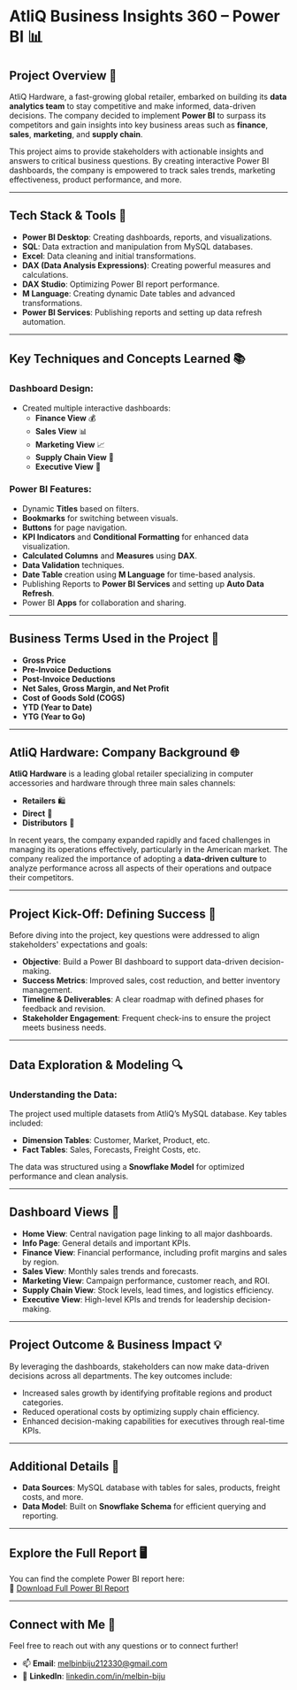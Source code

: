 # **AtliQ Business Insights 360 – Power BI** 📊

## **Project Overview** 🚀

AtliQ Hardware, a fast-growing global retailer, embarked on building its **data analytics team** to stay competitive and make informed, data-driven decisions. The company decided to implement **Power BI** to surpass its competitors and gain insights into key business areas such as **finance**, **sales**, **marketing**, and **supply chain**.

This project aims to provide stakeholders with actionable insights and answers to critical business questions. By creating interactive Power BI dashboards, the company is empowered to track sales trends, marketing effectiveness, product performance, and more.

---

## **Tech Stack & Tools 🔧**

- **Power BI Desktop**: Creating dashboards, reports, and visualizations.
- **SQL**: Data extraction and manipulation from MySQL databases.
- **Excel**: Data cleaning and initial transformations.
- **DAX (Data Analysis Expressions)**: Creating powerful measures and calculations.
- **DAX Studio**: Optimizing Power BI report performance.
- **M Language**: Creating dynamic Date tables and advanced transformations.
- **Power BI Services**: Publishing reports and setting up data refresh automation.

---

## **Key Techniques and Concepts Learned 📚**

### **Dashboard Design**:
- Created multiple interactive dashboards:
  - **Finance View** 💰
  - **Sales View** 📊
  - **Marketing View** 📈
  - **Supply Chain View** 🚚
  - **Executive View** 🏢

### **Power BI Features**:
- Dynamic **Titles** based on filters.
- **Bookmarks** for switching between visuals.
- **Buttons** for page navigation.
- **KPI Indicators** and **Conditional Formatting** for enhanced data visualization.
- **Calculated Columns** and **Measures** using **DAX**.
- **Data Validation** techniques.
- **Date Table** creation using **M Language** for time-based analysis.
- Publishing Reports to **Power BI Services** and setting up **Auto Data Refresh**.
- Power BI **Apps** for collaboration and sharing.

---

## **Business Terms Used in the Project** 📝

- **Gross Price**
- **Pre-Invoice Deductions**
- **Post-Invoice Deductions**
- **Net Sales, Gross Margin, and Net Profit**
- **Cost of Goods Sold (COGS)**
- **YTD (Year to Date)**
- **YTG (Year to Go)**

---

## **AtliQ Hardware: Company Background** 🌐

**AtliQ Hardware** is a leading global retailer specializing in computer accessories and hardware through three main sales channels:
- **Retailers** 🛍️
- **Direct** 🔌
- **Distributors** 🚚

In recent years, the company expanded rapidly and faced challenges in managing its operations effectively, particularly in the American market. The company realized the importance of adopting a **data-driven culture** to analyze performance across all aspects of their operations and outpace their competitors.

---

## **Project Kick-Off: Defining Success** 🎯

Before diving into the project, key questions were addressed to align stakeholders' expectations and goals:

- **Objective**: Build a Power BI dashboard to support data-driven decision-making.
- **Success Metrics**: Improved sales, cost reduction, and better inventory management.
- **Timeline & Deliverables**: A clear roadmap with defined phases for feedback and revision.
- **Stakeholder Engagement**: Frequent check-ins to ensure the project meets business needs.

---

## **Data Exploration & Modeling** 🔍

### **Understanding the Data**:
The project used multiple datasets from AtliQ’s MySQL database. Key tables included:

- **Dimension Tables**: Customer, Market, Product, etc.
- **Fact Tables**: Sales, Forecasts, Freight Costs, etc.

The data was structured using a **Snowflake Model** for optimized performance and clean analysis.

---

## **Dashboard Views** 👀

- **Home View**: Central navigation page linking to all major dashboards.
- **Info Page**: General details and important KPIs.
- **Finance View**: Financial performance, including profit margins and sales by region.
- **Sales View**: Monthly sales trends and forecasts.
- **Marketing View**: Campaign performance, customer reach, and ROI.
- **Supply Chain View**: Stock levels, lead times, and logistics efficiency.
- **Executive View**: High-level KPIs and trends for leadership decision-making.

---

## **Project Outcome & Business Impact** 💡

By leveraging the dashboards, stakeholders can now make data-driven decisions across all departments. The key outcomes include:

- Increased sales growth by identifying profitable regions and product categories.
- Reduced operational costs by optimizing supply chain efficiency.
- Enhanced decision-making capabilities for executives through real-time KPIs.

---

## **Additional Details** 📂

- **Data Sources**: MySQL database with tables for sales, products, freight costs, and more.
- **Data Model**: Built on **Snowflake Schema** for efficient querying and reporting.

---

## **Explore the Full Report** 🖥️

You can find the complete Power BI report here:  
🔗 [Download Full Power BI Report](https://app.powerbi.com/links/VjTUR-B7MN?ctid=c6e549b3-5f45-4032-aae9-d4244dc5b2c4&pbi_source=linkShare)

---

## **Connect with Me** 💬
Feel free to reach out with any questions or to connect further!

- 📫 **Email**: [melbinbiju212330@gmail.com](mailto:melbinbiju212330@gmail.com)  
- 🔗 **LinkedIn**: [linkedin.com/in/melbin-biju](https://www.linkedin.com/in/melbin-biju/)

